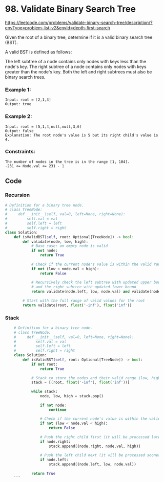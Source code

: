 # 98. Validate Binary Search Tree
https://leetcode.com/problems/validate-binary-search-tree/description/?envType=problem-list-v2&envId=depth-first-search

Given the root of a binary tree, determine if it is a valid binary search tree (BST).

A valid BST is defined as follows:

The left subtree of a node contains only nodes with keys less than the node's key.
The right subtree of a node contains only nodes with keys greater than the node's key.
Both the left and right subtrees must also be binary search trees.

### Example 1:

```
Input: root = [2,1,3]
Output: true
```

### Example 2:

```
Input: root = [5,1,4,null,null,3,6]
Output: false
Explanation: The root node's value is 5 but its right child's value is 4.
```

### Constraints:

```
The number of nodes in the tree is in the range [1, 104].
-231 <= Node.val <= 231 - 1
```

## Code

### Recursion

```python
# Definition for a binary tree node.
# class TreeNode:
#     def __init__(self, val=0, left=None, right=None):
#         self.val = val
#         self.left = left
#         self.right = right
class Solution:
    def isValidBST(self, root: Optional[TreeNode]) -> bool:
        def validate(node, low, high):
            # Base case: an empty node is valid
            if not node:
                return True
            
            # Check if the current node's value is within the valid range
            if not (low < node.val < high):
                return False
            
            # Recursively check the left subtree with updated upper bound
            # and the right subtree with updated lower bound
            return validate(node.left, low, node.val) and validate(node.right, node.val, high)
        
        # Start with the full range of valid values for the root
        return validate(root, float('-inf'), float('inf'))
```

### Stack

```python
    # Definition for a binary tree node.
    # class TreeNode:
    #     def __init__(self, val=0, left=None, right=None):
    #         self.val = val
    #         self.left = left
    #         self.right = right
    class Solution:
        def isValidBST(self, root: Optional[TreeNode]) -> bool:
            if not root:
                return True
            
            # Stack to store the nodes and their valid range (low, high)
            stack = [(root, float('-inf'), float('inf'))]
            
            while stack:
                node, low, high = stack.pop()
                
                if not node:
                    continue
                
                # Check if the current node's value is within the valid range
                if not (low < node.val < high):
                    return False
                
                # Push the right child first (it will be processed later due to stack's LIFO nature)
                if node.right:
                    stack.append((node.right, node.val, high))
                
                # Push the left child next (it will be processed sooner than the right child)
                if node.left:
                    stack.append((node.left, low, node.val))
            
            return True
    ```